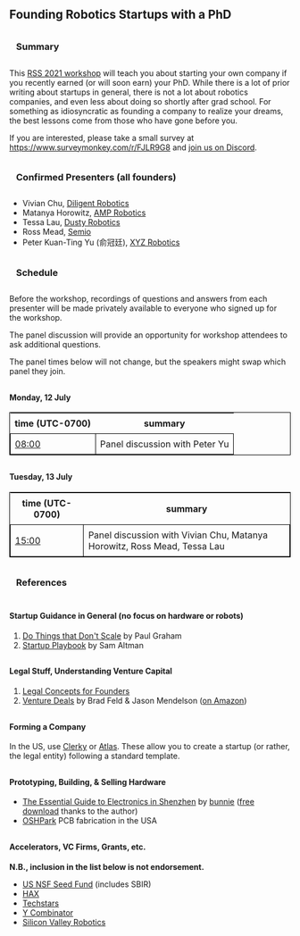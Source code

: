 ## Founding Robotics Startups with a PhD

<style type="text/css">
table, td {
  border: 1px solid black;
}
table {
  width: 100%;
}
th, td {
  padding: 0.5em;
}
h3 {
  padding: 12px;
}
h4 {
  padding-top: 10px;
}
</style>

### Summary

This [RSS 2021 workshop](https://roboticsconference.org/) will teach you about starting your own company if you recently earned (or will soon earn) your PhD.
While there is a lot of prior writing about startups in general, there is not a lot about robotics companies, and even less about doing so shortly after grad school.
For something as idiosyncratic as founding a company to realize your dreams, the best lessons come from those who have gone before you.

If you are interested, please take a small survey at <https://www.surveymonkey.com/r/FJLR9G8>
and [join us on Discord](https://discord.gg/xJP82MEU).


### Confirmed Presenters (all founders)

* Vivian Chu, [Diligent Robotics](https://www.diligentrobots.com/)
* Matanya Horowitz, [AMP Robotics](https://www.amprobotics.com/)
* Tessa Lau, [Dusty Robotics](https://www.dustyrobotics.com/)
* Ross Mead, [Semio](https://semio.ai/)
* Peter Kuan-Ting Yu (俞冠廷), [XYZ Robotics](http://www.xyzrobotics.ai/)


### Schedule

Before the workshop, recordings of questions and answers from each presenter
will be made privately available to everyone who signed up for the workshop.

The panel discussion will provide an opportunity for workshop attendees to ask
additional questions.

The panel times below will not change, but the speakers might swap which panel they join.

#### Monday, 12 July

<table>
<thead><tr><th>time&nbsp;(UTC-0700)</th><th>summary</th></tr></thead>
<tbody>
<tr>
<td><a href="https://time.is/0800_12_Jul_2021_in_Los_Angeles">08:00</a></td>
<td>Panel discussion with Peter Yu</td>
</tr>
</tbody>
</table>


#### Tuesday, 13 July

<table>
<thead><tr><th>time&nbsp;(UTC-0700)</th><th>summary</th></tr></thead>
<tbody>
<tr>
<td><a href="https://time.is/1500_13_Jul_2021_in_Los_Angeles">15:00</a></td>
<td>Panel discussion with Vivian Chu, Matanya Horowitz, Ross Mead, Tessa Lau</td>
</tr>
</tbody>
</table>


### References

#### Startup Guidance in General (no focus on hardware or robots)

1. [Do Things that Don't Scale](http://paulgraham.com/ds.html) by Paul Graham
2. [Startup Playbook](https://playbook.samaltman.com/) by Sam Altman


#### Legal Stuff, Understanding Venture Capital

1. [Legal Concepts for Founders](https://handbook.clerky.com/)
2. [Venture Deals](https://www.venturedeals.com/) by Brad Feld & Jason Mendelson ([on Amazon](https://www.amazon.com/Venture-Deals-Smarter-Lawyer-Capitalist/dp/1119594820/))


#### Forming a Company

In the US, use [Clerky](https://www.clerky.com/) or [Atlas](https://stripe.com/atlas). These allow you to create a startup (or rather, the legal entity) following a standard template.


#### Prototyping, Building, & Selling Hardware

* [The Essential Guide to Electronics in Shenzhen](https://www.crowdsupply.com/sutajio-kosagi/the-essential-guide-to-electronics-in-shenzhen) by [bunnie](https://www.bunniestudios.com/) ([free download](https://bunniefoo.com/bunnie/essential/essential-guide-shenzhen-web.pdf) thanks to the author)
* [OSHPark](https://oshpark.com/) PCB fabrication in the USA


#### Accelerators, VC Firms, Grants, etc.

**N.B., inclusion in the list below is not endorsement.**

* [US NSF Seed Fund](https://seedfund.nsf.gov/) (includes SBIR)
* [HAX](https://hax.co/)
* [Techstars](https://www.techstars.com/)
* [Y Combinator](https://www.ycombinator.com/)
* [Silicon Valley Robotics](https://svrobo.org/)
